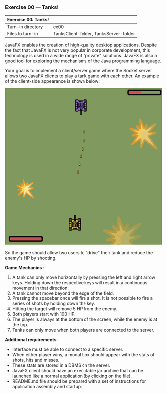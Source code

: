 ### Exercise 00 — Tanks!
| Exercise 00: Tanks! | |
| ------ | ------ |
| Turn-in directory | ex00 |
| Files to turn-in | TanksClient-folder, TanksServer-folder |

JavaFX enables the creation of high-quality desktop applications. Despite the fact that JavaFX is not very popular in corporate development, this technology is used in a wide range of "private" solutions. JavaFX is also a good tool for exploring the mechanisms of the Java programming language.

Your goal is to implement a client/server game where the Socket server allows two JavaFX clients to play a tank game with each other. An example of the client-side appearance is shown below:

![tanks](images/tanks.png)

So the game should allow two users to "drive" their tank and reduce the enemy's HP by shooting.

**Game Mechanics** :
1. A tank can only move horizontally by pressing the left and right arrow keys. Holding down the respective keys will result in a continuous movement in that direction.
2. A tank cannot move beyond the edge of the field.
3. Pressing the spacebar once will fire a shot. It is not possible to fire a series of shots by holding down the key.
4. Hitting the target will remove 5 HP from the enemy.
5. Both players start with 100 HP.
6. The player is always at the bottom of the screen, while the enemy is at the top.
7. Tanks can only move when both players are connected to the server.

**Additional requirements**:
- Interface must be able to connect to a specific server.
- When either player wins, a modal box should appear with the stats of shots, hits and misses.
- These stats are stored in a DBMS on the server.
- JavaFX client should have an executable jar archive that can be launched like a normal application (by clicking on the file).
- README.md file should be prepared with a set of instructions for application assembly and startup.
